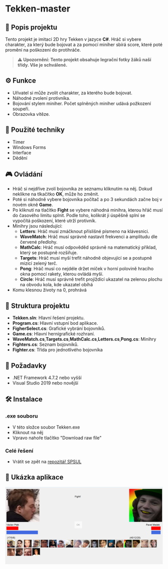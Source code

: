 # Tekken-master

## 📜 Popis projektu

Tento projekt je imitací 2D hry Tekken v jazyce **C#**. Hráč si vybere charakter, za který bude bojovat a za pomocí miniher sbírá score, které poté promění na poškození do protihráče.

> **⚠️ Upozornění: Tento projekt obsahuje legrační fotky žáků naší třídy. Vše je schválené.**

## ⚙️ Funkce

- Uřivatel si může zvolit charakter, za kterého bude bojovat.
- Náhodné zvolení protivníka.
- Bojování stylem miniher. Počet splněných miniher udává požkození soupeři.
- Obrazovka vítěze.

## 🧠 Použité techniky

- Timer
- Windows Forms
- Interface
- Dědění

## 🎮 Ovládání
- Hráč si nejdříve zvolí bojovníka ze seznamu kliknutím na něj. Dokud neklikne na tlkačítko **OK**, může ho změnit.
- Poté si náhodně vybere bojovníka počítač a po 3 sekundách začne boj v novém okně **Game**.
- Po kliknutí na tlačítko **Fight** se vybere náhodná minihra, kterou hřáč musí do časového limitu splnit. Podle toho, kolikrát ji úspěšně splní se vypočítá poškození, které utrží protivník.
- Minihry jsou následující:
  - **Letters**: Hráč musí zmáčknout příslišné písmeno na klávesnici.
  - **WaveMatch**: Hráč musí správně nastavit frekvenci a amplitudu dle červené předlohy.
  - **MathCalc**: Hráč musí odpověděd správně na matematický příklad, který se postupně rozšiřuje.
  - **Targets**: Hráč musí myší trefit náhodně objevující se a postupně mizící zelený terč.
  - **Pong**: Hráč musí co nejdéle držet míček v horní polovině hracího okna pomocí rakety, kterou ovládá myší.
  - **Circle**: Hráč musí správně trefit projíždící ukazatel na zelenou plochu na obvodu kola, kde ukazatel obíhá
- Komu klesnou životy na 0, prohrává


## 📂 Struktura projektu

- **Tekken.sln**: Hlavní řešení projektu.
- **Program.cs**: Hlavní vstupní bod aplikace.
- **FigherSelect.cs**: Grafické vybrání bojovníků.
- **Game.cs**: Hlavní hernígrafické rozhraní.
- **WaveMatch.cs**,**Targets.cs**,**MathCalc.cs**,**Letters.cs**,**Pong.cs**: Minihry
- **Fighters.cs**: Seznam bojovníků.
- **Fighter.cs**: Třída pro jednotlivého bojovníka

## 🔧 Požadavky

- .NET Framework 4.7.2 nebo vyšší
- Visual Studio 2019 nebo novější

## 🛠️ Instalace
### .exe souboru
- V této složce soubor Tekken.exe
- Kliknout na něj
- Vpravo nahoře tlačítko "Download raw file"
### Celé řešení
- Vrátit se zpět na [repozitář SPSUL](../)

## 📸 Ukázka aplikace

![Screenshot Tekken](Tekken_screenshot.png)
